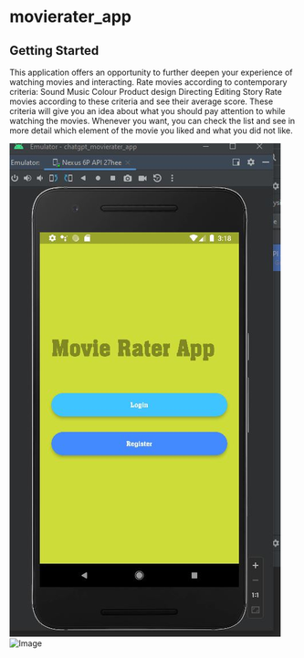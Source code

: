 # movierater_app


## Getting Started

This application offers an opportunity to further deepen your experience of watching movies and interacting.
Rate movies according to contemporary criteria:
    Sound
    Music
    Colour
    Product design
    Directing
    Editing
    Story
Rate movies according to these criteria and see their average score.
These criteria will give you an idea about what you should pay attention to while watching the movies.
Whenever you want, you can check the list and see in more detail which element of the movie you liked and what you did not like.


![Image](https://github.com/remre/movie_rater_app/blob/main/readmephotos/welcomescreen.jpg)
![Image](D:\fllutterprojects\chatgpt_movierater_app\readmephotos\welcomescreen.jpg)



